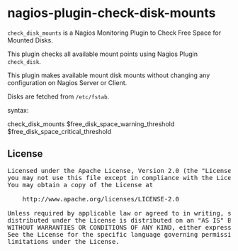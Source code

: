 nagios-plugin-check-disk-mounts
===============================

`check_disk_mounts` is a Nagios Monitoring Plugin to Check Free Space for Mounted Disks.

This plugin checks all available mount points using Nagios Plugin `check_disk`.

This plugin makes available mount disk mounts without changing any configuration
on Nagios Server or Client.

Disks are fetched from `/etc/fstab`.

syntax:

check_disk_mounts $free_disk_space_warning_threshold $free_disk_space_critical_threshold

## License

<pre>
Licensed under the Apache License, Version 2.0 (the "License");
you may not use this file except in compliance with the License.
You may obtain a copy of the License at

    http://www.apache.org/licenses/LICENSE-2.0

Unless required by applicable law or agreed to in writing, software
distributed under the License is distributed on an "AS IS" BASIS,
WITHOUT WARRANTIES OR CONDITIONS OF ANY KIND, either express or implied.
See the License for the specific language governing permissions and
limitations under the License.
</pre>


